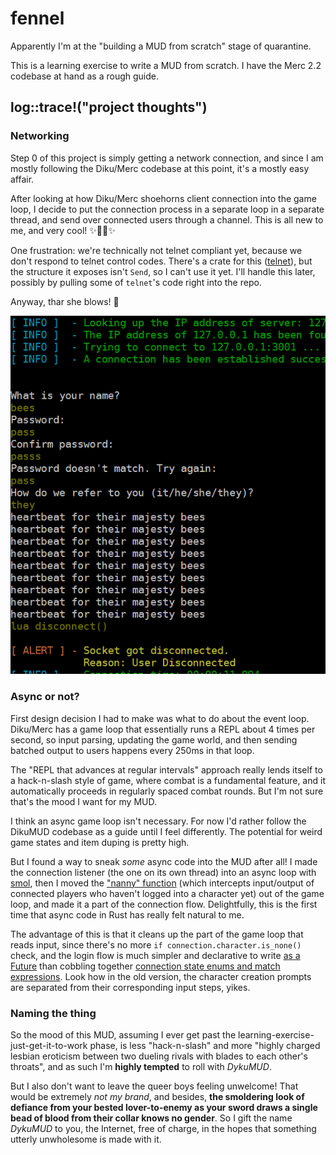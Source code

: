 # fennel

Apparently I'm at the "building a MUD from scratch" stage of quarantine.

This is a learning exercise to write a MUD from scratch. I have the Merc 2.2
codebase at hand as a rough guide.

## log::trace!("project thoughts")

### Networking

Step 0 of this project is simply getting a network connection, and since I am
mostly following the Diku/Merc codebase at this point, it's a mostly easy
affair.

After looking at how Diku/Merc shoehorns client connection into the game loop,
I decide to put the connection process in a separate loop in a separate thread,
and send over connected users through a channel. This is all new to me, and very
cool! ✨🧙‍♀️✨

One frustration: we're technically not telnet compliant yet, because we don't
respond to telnet control codes. There's a crate for this
([telnet](https://crates.io/crates/telnet)), but the structure it exposes isn't
`Send`, so I can't use it yet. I'll handle this later, possibly by pulling some
of `telnet`'s code right into the repo.

Anyway, thar she blows! 🐳

![A terminal printout showing a new character creation flow, followed by a series of heartbeat messages ("heartbeat for their majesty bees") once the connection gets added to the game loop.](img/login.png)

### Async or not?

First design decision I had to make was what to do about the event loop.
Diku/Merc has a game loop that essentially runs a REPL about 4 times per second,
so input parsing, updating the game world, and then sending batched output to
users happens every 250ms in that loop.

The "REPL that advances at regular intervals" approach really lends itself to a
hack-n-slash style of game, where combat is a fundamental feature, and it
automatically proceeds in regularly spaced combat rounds. But I'm not sure
that's the mood I want for my MUD.

I think an async game loop isn't necessary. For now I'd rather follow the
DikuMUD codebase as a guide until I feel differently. The potential for weird
game states and item duping is pretty high.

But I found a way to sneak *some* async code into the MUD after all! I made the
connection listener (the one on its own thread) into an async loop with
[smol](https://crates.io/crates/smol), then I moved the
["nanny" function](https://github.com/Seifert69/DikuMUD/blob/e27497b70896a81c008faa4fcd2d823b27c3162a/dm-dist-alfa/interpreter.c#L1009)
(which intercepts input/output of connected players who haven't logged into a
character yet) out of the game loop, and made it a part of the connection flow.
Delightfully, this is the first time that async code in Rust has really felt
natural to me.

The advantage of this is that it cleans up the part of the game loop that reads
input, since there's no more `if connection.character.is_none()` check, and the
login flow is much simpler and declarative to write
[as a Future](https://github.com/TooManyBees/fennel/blob/67703b42c86a29fe7a50e894388cad2f146ceb17/src/listener.rs#L76)
than cobbling together
[connection state enums and match expressions](https://github.com/TooManyBees/fennel/blob/02cde601096dc5f0fddfdc86904c0c7662bed703/src/login.rs#L39). Look how in the old
version, the character creation prompts are separated from their corresponding
input steps, yikes.

### Naming the thing

So the mood of this MUD, assuming I ever get past the
learning-exercise-just-get-it-to-work phase, is less "hack-n-slash" and more
"highly charged lesbian eroticism between two dueling rivals with blades to each
other's throats", and as such I'm **highly tempted** to roll with *DykuMUD*.

But I also don't want to leave the queer boys feeling unwelcome! That would be
extremely *not my brand*, and besides, **the smoldering look of defiance from your
bested lover-to-enemy as your sword draws a single bead of blood from their
collar knows no gender**. So I gift the name *DykuMUD* to you, the Internet, free of
charge, in the hopes that something utterly unwholesome is made with it.

